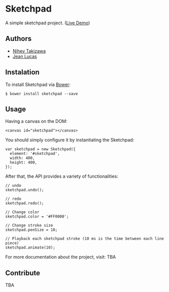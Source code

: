 # Sketchpad
A simple sketchpad project. ([Live Demo](http://yiom.github.io/sketchpad/))

## Authors
- [Nihey Takizawa](https://github.com/nihey)
- [Jean Lucas](https://github.com/jeanleonino)

## Instalation
To install Sketchpad via [Bower](https://github.com/bower/bower):
```
$ bower install sketchpad --save
```

## Usage

Having a canvas on the DOM:
```
<canvas id="sketchpad"></canvas>
```
You should simply configure it by instantiating the Sketchpad:
```
var sketchpad = new Sketchpad({
  element: '#sketchpad',
  width: 400,
  height: 400,
});
```
After that, the API provides a variety of functionalities:
```
// undo
sketchpad.undo();

// redo
sketchpad.redo();

// Change color
sketchpad.color = '#FF0000';

// Change stroke size
sketchpad.penSize = 10;

// Playback each sketchpad stroke (10 ms is the time between each line piece)
sketchpad.animate(10);
```

For more documentation about the project, visit: TBA

## Contribute

TBA

